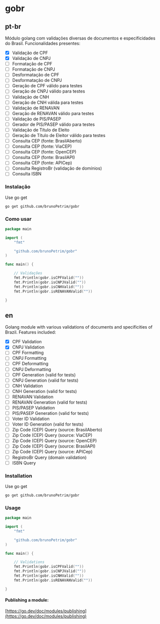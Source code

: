 # gobr

## pt-br
Módulo golang com validações diversas de documentos e especificidades do Brasil. Funcionalidades presentes:
- [x] Validação de CPF
- [x] Validação de CNPJ
- [ ] Formatação de CPF
- [ ] Formatação de CNPJ
- [ ] Desformatação de CPF
- [ ] Desformatação de CNPJ
- [ ] Geração de CPF válido para testes
- [ ] Geração de CNPJ válido para testes
- [ ] Validação de CNH
- [ ] Geração de CNH válida para testes
- [ ] Validação de RENAVAN
- [ ] Geração de RENAVAN válido para testes
- [ ] Validação de PIS/PASEP
- [ ] Gerador de PIS/PASEP válido para testes
- [ ] Validação de Título de Eleito
- [ ] Geração de Título de Eleitor válido para testes
- [ ] Consulta CEP (fonte: BrasilAberto)
- [ ] Consulta CEP (fonte: ViaCEP)
- [ ] Consulta CEP (fonte: OpenCEP)
- [ ] Consulta CEP (fonte: BrasilAPI)
- [ ] Consulta CEP (fonte: APICep)
- [ ] Consulta RegistroBr (validação de domínios)
- [ ] Consulta ISBN

### Instalação

Use go get
```sh
go get github.com/brunoPetrim/gobr
```

### Como usar

```go
package main

import (
	"fmt"

	"github.com/brunoPetrim/gobr"
)

func main() {

	// Validações
	fmt.Println(gobr.isCPFValid(""))
	fmt.Println(gobr.isCNPJValid(""))
	fmt.Println(gobr.isCNHValid(""))
	fmt.Println(gobr.isRENAVANValid(""))

}
```

## en
Golang module with various validations of documents and specificities of Brazil. Features included:
- [x] CPF Validation
- [x] CNPJ Validation
- [ ] CPF Formatting
- [ ] CNPJ Formatting
- [ ] CPF Deformatting
- [ ] CNPJ Deformatting
- [ ] CPF Generation (valid for tests)
- [ ] CNPJ Generation (valid for tests)
- [ ] CNH Validation
- [ ] CNH Generation (valid for tests)
- [ ] RENAVAN Validation
- [ ] RENAVAN Generation (valid for tests)
- [ ] PIS/PASEP Validation
- [ ] PIS/PASEP Generation (valid for tests)
- [ ] Voter ID Validation
- [ ] Voter ID Generation (valid for tests)
- [ ] Zip Code (CEP) Query (source: BrasilAberto)
- [ ] Zip Code (CEP) Query (source: ViaCEP)
- [ ] Zip Code (CEP) Query (source: OpenCEP)
- [ ] Zip Code (CEP) Query (source: BrasilAPI)
- [ ] Zip Code (CEP) Query (source: APICep)
- [ ] RegistroBr Query (domain validation)
- [ ] ISBN Query

### Installation

Use go get
```sh
go get github.com/brunoPetrim/gobr
```

### Usage

```go
package main

import (
	"fmt"

	"github.com/brunoPetrim/gobr"
)

func main() {

	// Validations
	fmt.Println(gobr.isCPFValid(""))
	fmt.Println(gobr.isCNPJValid(""))
	fmt.Println(gobr.isCNHValid(""))
	fmt.Println(gobr.isRENAVANValid(""))

}
```

#### Publishing a module:
[https://go.dev/doc/modules/publishing](https://go.dev/doc/modules/publishing)
